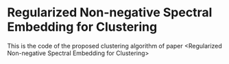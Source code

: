 # Regularized Non-negative Spectral Embedding for Clustering
This is the code of the proposed clustering algorithm of paper &lt;Regularized Non-negative Spectral Embedding for Clustering>
